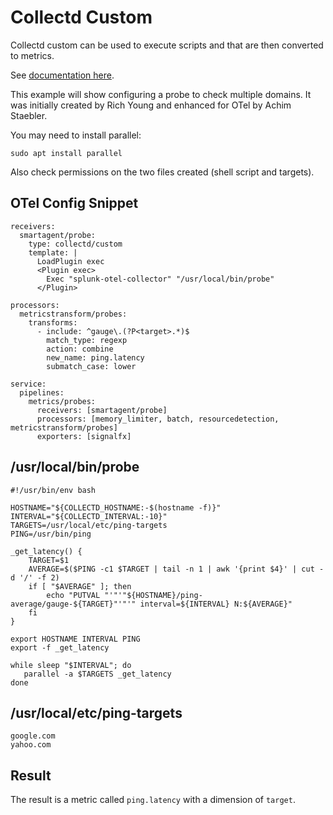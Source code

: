# Collectd Custom

Collectd custom can be used to execute scripts and that are then converted to metrics.

See [documentation here](https://docs.splunk.com/Observability/gdi/collectd/collectd.html).

This example will show configuring a probe to check multiple domains. It was initially created by Rich Young and enhanced for OTel by Achim Staebler.

You may need to install parallel:
```
sudo apt install parallel
```

Also check permissions on the two files created (shell script and targets).

## OTel Config Snippet
```
receivers:
  smartagent/probe:
    type: collectd/custom
    template: |
      LoadPlugin exec
      <Plugin exec>
        Exec "splunk-otel-collector" "/usr/local/bin/probe"
      </Plugin>

processors:
  metricstransform/probes:
    transforms:
      - include: ^gauge\.(?P<target>.*)$
        match_type: regexp
        action: combine
        new_name: ping.latency
        submatch_case: lower

service:
  pipelines:
    metrics/probes:
      receivers: [smartagent/probe]
      processors: [memory_limiter, batch, resourcedetection, metricstransform/probes]
      exporters: [signalfx]
```

## /usr/local/bin/probe
```
#!/usr/bin/env bash

HOSTNAME="${COLLECTD_HOSTNAME:-$(hostname -f)}"
INTERVAL="${COLLECTD_INTERVAL:-10}"
TARGETS=/usr/local/etc/ping-targets
PING=/usr/bin/ping

_get_latency() {
    TARGET=$1
    AVERAGE=$($PING -c1 $TARGET | tail -n 1 | awk '{print $4}' | cut -d '/' -f 2)
    if [ "$AVERAGE" ]; then
        echo "PUTVAL "'"'"${HOSTNAME}/ping-average/gauge-${TARGET}"'"'" interval=${INTERVAL} N:${AVERAGE}"
    fi
}

export HOSTNAME INTERVAL PING
export -f _get_latency

while sleep "$INTERVAL"; do
   parallel -a $TARGETS _get_latency
done
```

## /usr/local/etc/ping-targets
```
google.com
yahoo.com
```

## Result
The result is a metric called ```ping.latency``` with a dimension of ```target```.
